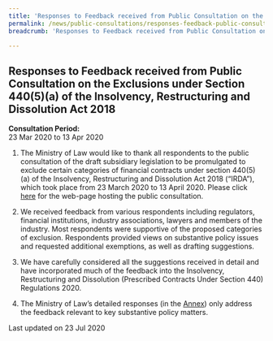 ```yaml
---
title: 'Responses to Feedback received from Public Consultation on the Exclusions under Section 440(5)(a) of the Insolvency, Restructuring and Dissolution Act 2018'
permalink: /news/public-consultations/responses-feedback-public-consultation-exclusions-s440-irda/
breadcrumb: 'Responses to Feedback received from Public Consultation on the Exclusions under Section 440(5)(a) of the Insolvency, Restructuring and Dissolution Act 2018'

---
```


Responses to Feedback received from Public Consultation on the Exclusions under Section 440(5)(a) of the Insolvency, Restructuring and Dissolution Act 2018 
---

**Consultation Period:**  
23 Mar 2020 to 13 Apr 2020

1. The Ministry of Law would like to thank all respondents to the public consultation of the draft subsidiary legislation to be promulgated to exclude certain categories of financial contracts under section 440(5)(a) of the Insolvency, Restructuring and Dissolution Act 2018 (“IRDA”), which took place from 23 March 2020 to 13 April 2020. Please click [here](/news/public-consultations/public-consultation-on-section-440-of-insolvency-restructuring-dissolution-act/) for the web-page hosting the public consultation.

2. We received feedback from various respondents including regulators, financial institutions, industry associations, lawyers and members of the industry. Most respondents were supportive of the proposed categories of exclusion. Respondents provided views on substantive policy issues and requested additional exemptions, as well as drafting suggestions.

3. We have carefully considered all the suggestions received in detail and have incorporated much of the feedback into the Insolvency, Restructuring and Dissolution (Prescribed Contracts Under Section 440) Regulations 2020.

4. The Ministry of Law’s detailed responses (in the [Annex](/files/IRDA-Govt-Response-s440-Feedback.pdf/)) only address the feedback relevant to key substantive policy matters.

<p class="right-side-updated">Last updated on 23 Jul 2020</p>
